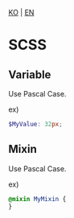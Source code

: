 [KO](./scss_ko.md) | [EN](./scss_en.md)

# SCSS

## Variable

Use Pascal Case.

ex)

```scss
$MyValue: 32px;
```

## Mixin

Use Pascal Case.

ex)

```scss
@mixin MyMixin {
}
```
